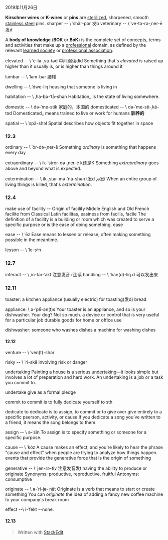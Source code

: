2019年11月26日

**Kirschner wires** or **K-wires** or **pins** are [sterilized](https://en.wikipedia.org/wiki/Sterilization_(microbiology) "Sterilization (microbiology)"), sharpened, smooth [stainless steel](https://en.wikipedia.org/wiki/Stainless_steel "Stainless steel") pins.
sharper  -- \ ˈshär-pər 发b
veterinary -- \ ˈve-tə-rə-ˌner-ē 发d

A **body of knowledge** (**BOK** or **BoK**) is the complete set of concepts, terms and activities that make up a [professional](https://en.wikipedia.org/wiki/Professional "Professional") domain, as defined by the relevant [learned society](https://en.wikipedia.org/wiki/Learned_society "Learned society") or [professional association](https://en.wikipedia.org/wiki/Professional_association "Professional association").

elevated -- \ ˈe-lə-ˌvā-təd  中间弱读did
Something that's _elevated_ is raised up higher than it usually is, or is higher than things around it

lumbar -- \ ˈləm-bər 腰椎

dwelling -- \ ˈdwe-liŋ
housing that someone is living in

habitation -- \ ˌha-bə-ˈtā-shən
Habitation_ is the state of living somewhere.

domestic -- \ də-ˈme-stik 家庭的，本国的
domesticated -- \ də-ˈme-sti-ˌkā-təd Domesticated_ means trained to live or work for humans **驯养的**

spatial -- \ ˈspā-shəl 
Spatial describes how objects fit together in space
### 12.3
ordinary -- \ ˈȯr-də-ˌner-ē
Something _ordinary_ is something that happens every day 

extraordinary -- \ ik-ˈstrȯr-də-ˌner-ē k还是K
 Something _extraordinary_ goes above and beyond what is expected.
 
 extermination -- \ ik-​ˌstər-​mə-​ˈnā-​shən t发d ,ə发i
 When an entire group of living things is killed, that's _extermination_.

### 12.4
make use of
facility  -- Origin of facility
Middle English and Old French facilite from Classical Latin facilitas, easiness from facilis, facile
The definition of a facility is a building or room which was created to serve a specific purpose or is the ease of doing something.
ease

ease -- \ ˈēz
Ease means to lessen or release, often making something possible in the meantime.

lesson -- \ ˈle-sᵊn

### 12.7
 interact -- \ ˌin-tər-ˈakt 注意发音 r连读
 handling -- \ ˈhan(d)-liŋ d 可以发出来
 
### 12.11
toaster:
a kitchen appliance (usually electric) for toasting(发d) bread

appliance: \ ə-ˈplī-ən(t)s 
Your toaster is an appliance, and so is your dishwasher. Your dog? Not so much.
a device or control that is very useful for a particular job
durable goods for home or office use

dishwasher:
someone who washes dishes
a machine for washing dishes

#### 12.12
venture -- \ ˈven(t)-shər


risky -- \ ˈri-skē
involving risk or danger

undertaking 
Painting a house is a serious undertaking––it looks simple but involves a lot of preparation and hard work. An undertaking is a job or a task you commit to. 

undertake 
give as a formal pledge

commit 
to commit is to fully dedicate yourself to sth

dedicate
to dedicate is to assign, to commit or to give over
give entirely to a specific pserson, activity, or cause
If you dedicate a song you’ve written to a friend, it means the song belongs to them

assign -- \ ə-ˈsīn
To assign is to specify something or someone for a specific purpose. 

cause -- \ ˈkȯz
A cause makes an effect, and you're likely to hear the phrase "cause and effect" when people are trying to analyze how things happen.
events that provide the generative force that is the origin of something

generative --  \ ˈjen-rə-tiv 注意发音发t
having the ability to produce or originate
Synonyms: productive, reproductive, fruitful
Antonyms: consumptive

originate -- \ ə-ˈri-jə-ˌnāt
Originate is a verb that means to start or create something
You can _originate_ the idea of adding a fancy new coffee machine to your company's break room

effect --\ i-ˈfekt --none.

 #### 12.13
 
> Written with [StackEdit](https://stackedit.io/).
<!--stackedit_data:
eyJoaXN0b3J5IjpbNjk2NzExNzU5LDIwNDc5NTYzOCwtMTk3MD
Q1NTE0NSwxMTM5MTEwMzIwLC0xODcyNDU5ODMzLDE1ODkyOTA4
Nyw4MjAwNDg5NjYsLTE5NjI3MjY4NjIsMjAwMzc0NjM5NSwtNj
kwNzU4NjU1LC0xMjgzMDE0NDgyLC0xOTUyMDQyNjM4LDEwMTA4
NjE3NSwzOTEwOTk5NTIsLTU0MDczNzM3LC03OTYwMzIzOTgsLT
E0MTEzNDk0NzMsLTI4NTE0NDk5OCwtMTE2NjM5MTk3M119
-->